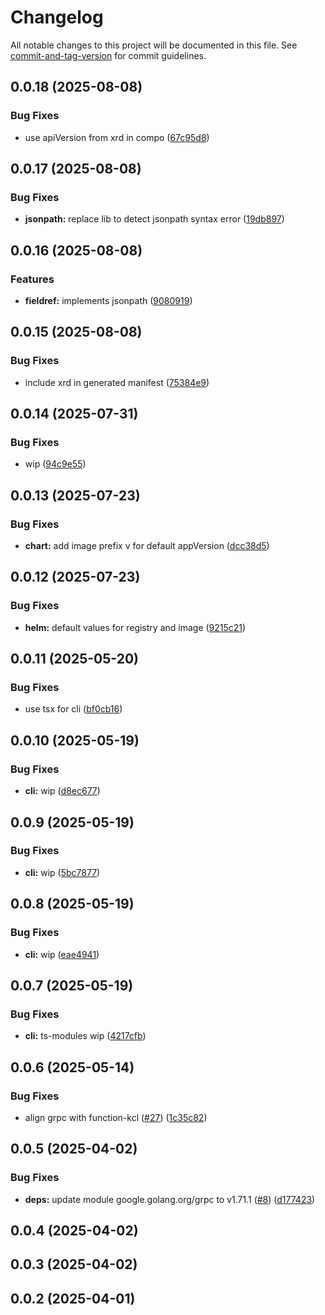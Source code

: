 # Changelog

All notable changes to this project will be documented in this file. See [commit-and-tag-version](https://github.com/absolute-version/commit-and-tag-version) for commit guidelines.

## 0.0.18 (2025-08-08)


### Bug Fixes

* use apiVersion from xrd in compo ([67c95d8](https://github.com/SocialGouv/crossplane-function-js/commit/67c95d8d0b6ea0dece48884d9ea962fbdee14849))

## 0.0.17 (2025-08-08)


### Bug Fixes

* **jsonpath:** replace lib to detect jsonpath syntax error ([19db897](https://github.com/SocialGouv/crossplane-function-js/commit/19db8974f2613a91d20dcfe071b6260a7ab36cf1))

## 0.0.16 (2025-08-08)


### Features

* **fieldref:** implements jsonpath ([9080919](https://github.com/SocialGouv/crossplane-function-js/commit/9080919a30b254454e0417b1400b6d192c0fc1c7))

## 0.0.15 (2025-08-08)


### Bug Fixes

* include xrd in generated manifest ([75384e9](https://github.com/SocialGouv/crossplane-function-js/commit/75384e9ad60a7bc0995f311886b98d6359591979))

## 0.0.14 (2025-07-31)


### Bug Fixes

* wip ([94c9e55](https://github.com/SocialGouv/crossplane-function-js/commit/94c9e55cbe7d46dd18ae3b9c376859ce061811aa))

## 0.0.13 (2025-07-23)


### Bug Fixes

* **chart:** add image prefix v for default appVersion ([dcc38d5](https://github.com/SocialGouv/crossplane-function-js/commit/dcc38d563a5f8c2871616c8f4e3ff8a37d6b2e63))

## 0.0.12 (2025-07-23)


### Bug Fixes

* **helm:** default values for registry and image ([9215c21](https://github.com/SocialGouv/crossplane-function-js/commit/9215c21652295ccf7c4dcbd17f6b8ae0dee896b1))

## 0.0.11 (2025-05-20)


### Bug Fixes

* use tsx for cli ([bf0cb16](https://github.com/SocialGouv/crossplane-function-js/commit/bf0cb16e1417f736c1a3d059784eebd5e072e48b))

## 0.0.10 (2025-05-19)


### Bug Fixes

* **cli:** wip ([d8ec677](https://github.com/SocialGouv/crossplane-function-js/commit/d8ec67739bb83cd1b277c188245bca9f8d57d504))

## 0.0.9 (2025-05-19)


### Bug Fixes

* **cli:** wip ([5bc7877](https://github.com/SocialGouv/crossplane-function-js/commit/5bc78773b0717ac9d0b81103ad49ac91e662cdb8))

## 0.0.8 (2025-05-19)


### Bug Fixes

* **cli:** wip ([eae4941](https://github.com/SocialGouv/crossplane-function-js/commit/eae494110a8c57ccad126d5d7b6ff81b1b409047))

## 0.0.7 (2025-05-19)


### Bug Fixes

* **cli:** ts-modules wip ([4217cfb](https://github.com/SocialGouv/crossplane-function-js/commit/4217cfb21124c8373dc5f28da26357f25b99e30f))

## 0.0.6 (2025-05-14)


### Bug Fixes

* align grpc with function-kcl ([#27](https://github.com/SocialGouv/crossplane-function-js/issues/27)) ([1c35c82](https://github.com/SocialGouv/crossplane-function-js/commit/1c35c829820dd3fa05dd8a551037feed3202955f))

## 0.0.5 (2025-04-02)


### Bug Fixes

* **deps:** update module google.golang.org/grpc to v1.71.1 ([#8](https://github.com/SocialGouv/crossplane-function-js/issues/8)) ([d177423](https://github.com/SocialGouv/crossplane-function-js/commit/d1774230dd0984cea017304d6053312bd40de79b))

## 0.0.4 (2025-04-02)

## 0.0.3 (2025-04-02)

## 0.0.2 (2025-04-01)
